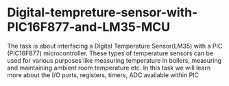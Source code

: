 # Digital-tempreture-sensor-with-PIC16F877-and-LM35-MCU
The task is about interfacing a Digital Temperature Sensor(LM35) with a PIC (PIC16F877) microcontroller. These types of temperature sensors can be used for various purposes like measuring temperature in boilers, measuring and maintaining ambient room temperature etc. In this task we will learn more about the I/O ports, registers, timers, ADC available within PIC

